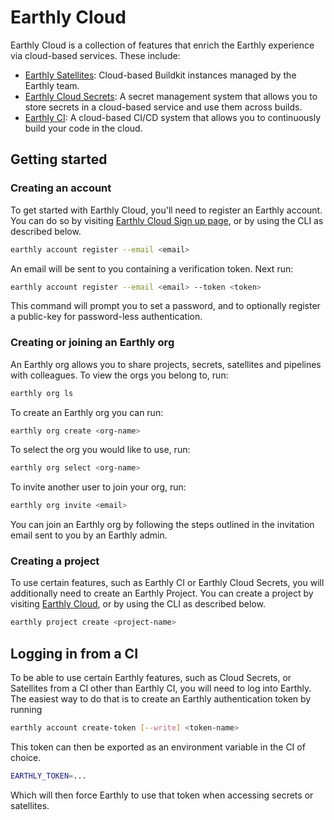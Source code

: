 # Earthly Cloud

Earthly Cloud is a collection of features that enrich the Earthly experience via cloud-based services. These include:

* [Earthly Satellites](./satellites.md): Cloud-based Buildkit instances managed by the Earthly team.
* [Earthly Cloud Secrets](./cloud-secrets.md): A secret management system that allows you to store secrets in a cloud-based service and use them across builds.
* [Earthly CI](./earthly-ci.md): A cloud-based CI/CD system that allows you to continuously build your code in the cloud.

## Getting started

### Creating an account

To get started with Earthly Cloud, you'll need to register an Earthly account. You can do so by visiting [Earthly Cloud Sign up page](https://cloud.earthly.dev/login), or by using the CLI as described below.

```bash
earthly account register --email <email>
```

An email will be sent to you containing a verification token. Next run:

```bash
earthly account register --email <email> --token <token>
```

This command will prompt you to set a password, and to optionally register a public-key for password-less authentication.

### Creating or joining an Earthly org

An Earthly org allows you to share projects, secrets, satellites and pipelines with colleagues. To view the orgs you belong to, run:

```bash
earthly org ls
```

To create an Earthly org you can run:

```bash
earthly org create <org-name>
```

To select the org you would like to use, run:

```bash
earthly org select <org-name>
```

To invite another user to join your org, run:

```bash
earthly org invite <email>
```

You can join an Earthly org by following the steps outlined in the invitation email sent to you by an Earthly admin.

### Creating a project

To use certain features, such as Earthly CI or Earthly Cloud Secrets, you will additionally need to create an Earthly Project. You can create a project by visiting [Earthly Cloud](https://cloud.earthly.dev/), or by using the CLI as described below.

```bash
earthly project create <project-name>
```

## Logging in from a CI

To be able to use certain Earthly features, such as Cloud Secrets, or Satellites from a CI other than Earthly CI, you will need to log into Earthly. The easiest way to do that is to create an Earthly authentication token by running

```bash
earthly account create-token [--write] <token-name>
```

This token can then be exported as an environment variable in the CI of choice.

```bash
EARTHLY_TOKEN=...
```

Which will then force Earthly to use that token when accessing secrets or satellites.
